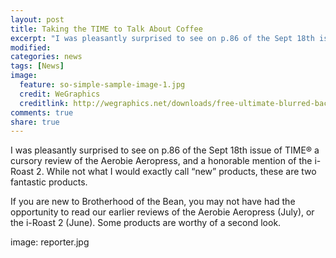 ```yaml
---
layout: post
title: Taking the TIME to Talk About Coffee
excerpt: "I was pleasantly surprised to see on p.86 of the Sept 18th issue of TIME a cursory review of the Aerobie Aeropress."
modified: 
categories: news
tags: [News]
image:
  feature: so-simple-sample-image-1.jpg
  credit: WeGraphics
  creditlink: http://wegraphics.net/downloads/free-ultimate-blurred-background-pack/
comments: true
share: true
---
```

I was pleasantly surprised to see on p.86 of the Sept 18th issue of TIME® a cursory review of the Aerobie Aeropress, and a honorable mention of the i-Roast 2. While not what I would exactly call “new” products, these are two fantastic products.

If you are new to Brotherhood of the Bean, you may not have had the opportunity to read our earlier reviews of the Aerobie Aeropress (July), or the i-Roast 2 (June). Some products are worthy of a second look. 

image: reporter.jpg


